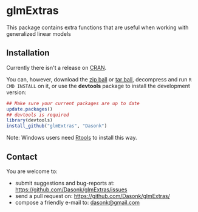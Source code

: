 # glmExtras

This package contains extra functions that are useful when working with generalized linear models

## Installation

Currently there isn't a release on [CRAN](http://cran.r-project.org/).

You can, however, download the [zip ball](https://github.com/Dasonk/glmExtras/zipball/master) or [tar ball](https://github.com/Dasonk/glmExtras/tarball/master), decompress and run `R CMD INSTALL` on it, or use the **devtools** package to install the development version:

```r
## Make sure your current packages are up to date
update.packages()
## devtools is required
library(devtools)
install_github("glmExtras", "Dasonk")
```

Note: Windows users need [Rtools](http://www.murdoch-sutherland.com/Rtools/) to install this way.

## Contact

You are welcome to:
* submit suggestions and bug-reports at: <https://github.com/Dasonk/glmExtras/issues>
* send a pull request on: <https://github.com/Dasonk/glmExtras/>
* compose a friendly e-mail to: <dasonk@gmail.com>